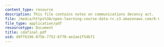 ```yaml
---
content_type: resource
description: This file contains notes on communications decency act.
file: /media/https%3A/open-learning-course-data-rc.s3.amazonaws.com/6-805-ethics-and-the-law-on-the-electronic-frontier-fall-2005/ddff6196875b77526f70ae2ae1f54b71_cdafinal.pdf
file_type: application/pdf
resourcetype: Document
title: cdafinal.pdf
uid: ddff6196-875b-7752-6f70-ae2ae1f54b71
---
```

